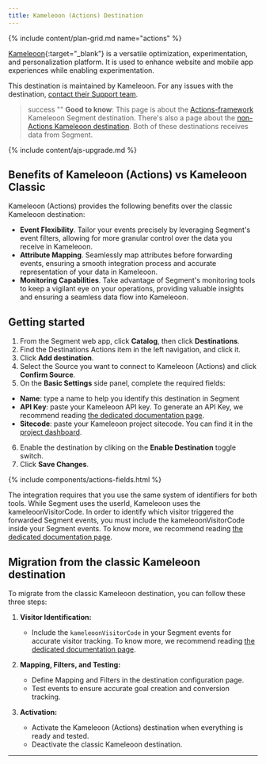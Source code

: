 ```yaml
---
title: Kameleoon (Actions) Destination
---
```


{% include content/plan-grid.md name="actions" %}

[Kameleoon](https://www.kameleoon.com/en?utm_source=segmentio&utm_medium=docs&utm_campaign=partners){:target="_blank”} is a versatile optimization, experimentation, and personalization platform. It is used to enhance website and mobile app experiences while enabling experimentation.

This destination is maintained by Kameleoon. For any issues with the destination, [contact their Support team](mailto:support@kameleoon.com).

> success ""
> **Good to know**: This page is about the [Actions-framework](/docs/connections/destinations/actions/) Kameleoon Segment destination. There's also a page about the [non-Actions Kameleoon destination](/docs/connections/destinations/catalog/kameleoon/). Both of these destinations receives data from Segment.

<!-- > This include describes the requirement of A.js 2.0 or higher for Actions compatibility, and is required if your destination has a web component. -->

{% include content/ajs-upgrade.md %}

<!-- In the section below, explain the value of this actions-based destination over the classic version, if applicable. If you don't have a classic version of the destination, remove this section. -->

## Benefits of Kameleoon (Actions) vs Kameleoon Classic

Kameleoon (Actions) provides the following benefits over the classic Kameleoon destination:

- **Event Flexibility**. Tailor your events precisely by leveraging Segment's event filters, allowing for more granular control over the data you receive in Kameleoon.
- **Attribute Mapping**. Seamlessly map attributes before forwarding events, ensuring a smooth integration process and accurate representation of your data in Kameleoon.
- **Monitoring Capabilities**. Take advantage of Segment's monitoring tools to keep a vigilant eye on your operations, providing valuable insights and ensuring a seamless data flow into Kameleoon.

## Getting started

1. From the Segment web app, click **Catalog**, then click **Destinations**.
2. Find the Destinations Actions item in the left navigation, and click it.
3. Click **Add destination**.
4. Select the Source you want to connect to Kameleoon (Actions) and click **Confirm Source**.
5. On the **Basic Settings** side panel, complete the required fields:
- **Name**: type a name to help you identify this destination in Segment
- **API Key**: paste your Kameleoon API key. To generate an API Key, we recommend reading [the dedicated documentation page](https://help.kameleoon.com/).
- **Sitecode**: paste your Kameleoon project sitecode. You can find it in the [project dashboard](https://help.kameleoon.com/question/how-do-i-find-my-site-id/).
6. Enable the destination by cliking on the **Enable Destination** toggle switch.
7. Click **Save Changes**.

<!-- The line below renders a table of connection settings (if applicable), Pre-built Mappings, and available actions. -->

{% include components/actions-fields.html %}

The integration requires that you use the same system of identifiers for both tools. While Segment uses the userId, Kameleoon uses the kameleoonVisitorCode. In order to identify which visitor triggered the forwarded Segment events, you must include the kameleoonVisitorCode inside your Segment events. To know more, we recommend reading [the dedicated documentation page](https://help.kameleoon.com/).


## Migration from the classic Kameleoon destination

To migrate from the classic Kameleoon destination, you can follow these three steps:
1. **Visitor Identification:**
   - Include the `kameleoonVisitorCode` in your Segment events for accurate visitor tracking. To know more, we recommend reading [the dedicated documentation page](https://help.kameleoon.com/).

2. **Mapping, Filters, and Testing:**
   - Define Mapping and Filters in the destination configuration page.
   - Test events to ensure accurate goal creation and conversion tracking.

3. **Activation:**
   - Activate the Kameleoon (Actions) destination when everything is ready and tested.
   - Deactivate the classic Kameleoon destination.

---
